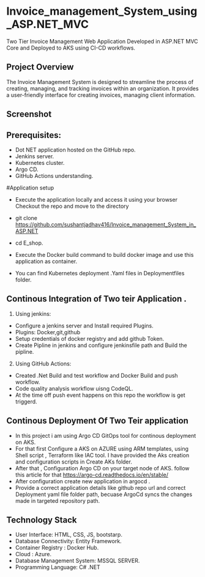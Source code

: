 # Invoice_management_System_using_ASP.NET_MVC
Two Tier  Invoice Management  Web Application Developed in ASP.NET MVC Core and Deployed to AKS using CI-CD workflows.

## Project Overview 
The Invoice Management System is designed to streamline the process of creating, managing, and tracking invoices within an organization. It provides a user-friendly interface for creating invoices, managing client information.

## Screenshot 

## Prerequisites:
- Dot NET application hosted on the GitHub repo.
- Jenkins server.
- Kubernetes cluster.
- Argo CD.
- GitHub Actions understanding.

#Application setup 

- Execute the application locally and access it using your browser Checkout the repo and move to the directory

- git clone https://github.com/sushantjadhav416/Invoice_management_System_in_ASP.NET

- cd E_shop.

- Execute the Docker build command to build docker image and use this application as container.
  
- You can find Kubernetes deployment .Yaml files in Deploymentfiles folder.

## Continous Integration of Two teir Application .
1. Using jenkins:
- Configure a jenkins server and Install required Plugins.
- Plugins: Docker,git,github
- Setup credentials of docker registry and add github Token.
- Create Pipline in jenkins and configure jenkinsfile path and Build the pipline.

2. Using GitHub Actions:
- Created .Net Build and test workflow  and Docker Build and push workflow.
- Code quality analysis workflow uisng CodeQL. 
- At the time off push event happens on this repo the workflow is get triggerd.

## Continous Deployment Of Two Teir application
- In this project i am  using Argo CD GitOps tool for continous deployment on AKS.
- For that first Configure a AKS on AZURE  using ARM templates, using Shell script , Terraform like IAC tool. I have provided the Aks creation and configuration scripts in Create AKs folder.
- After that , Configuration Argo CD on your target node of AKS.
  follow this article for that https://argo-cd.readthedocs.io/en/stable/
- After configuration create new application in argocd .
- Provide a correct application details like github repo url and correct Deployment yaml file folder path, becuase ArgoCd syncs the changes made in targeted repository path.
 
## Technology Stack
- User Interface: HTML, CSS, JS, bootstarp.
- Database Connectivity: Entity Framework.
- Container Registry : Docker Hub.
- Cloud : Azure.
- Database Management System: MSSQL SERVER.
- Programming Language: C# .NET

